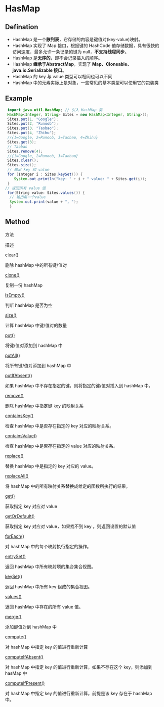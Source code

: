 # HasMap
## Defination
- HashMap 是一个**散列表**，它存储的内容是键值对(key-value)映射。
- HashMap 实现了 Map 接口，根据键的 HashCode 值存储数据，具有很快的访问速度，最多允许一条记录的键为 null，**不支持线程同步**。
- HashMap 是**无序的**，即不会记录插入的顺序。
- HashMap **继承于AbstractMap**，实现了 **Map、Cloneable、java.io.Serializable 接口**。
- HashMap 的 key 与 value 类型可以相同也可以不同
- HashMap 中的元素实际上是对象，一些常见的基本类型可以使用它的包装类

## Example
```java
 import java.util.HashMap; // 引入 HashMap 类
 HashMap<Integer, String> Sites = new HashMap<Integer, String>();
 Sites.put(1, "Google");  
 Sites.put(2, "Runoob");
 Sites.put(3, "Taobao");  
 Sites.put(4, "Zhihu");
 //{1=Google, 2=Runoob, 3=Taobao, 4=Zhihu}
 Sites.get(3);
 // Taobao
 Sites.remove(4);
 //{1=Google, 2=Runoob, 3=Taobao}
 Sites.clear();
 Sites.size();
 // 输出 key 和 value
 for (Integer i : Sites.keySet()) {  
	System.out.println("key: " + i + " value: " + Sites.get(i));  
 }  
// 返回所有 value 值  
 for(String value: Sites.values()) {  
  // 输出每一个value  
  System.out.print(value + ", ");  
  }

```
## Method
方法

描述

[clear()](https://www.runoob.com/java/java-hashmap-clear.html)

删除 hashMap 中的所有键/值对

[clone()](https://www.runoob.com/java/java-hashmap-clone.html)

复制一份 hashMap

[isEmpty()](https://www.runoob.com/java/java-hashmap-isempty.html)

判断 hashMap 是否为空

[size()](https://www.runoob.com/java/java-hashmap-size.html)

计算 hashMap 中键/值对的数量

[put()](https://www.runoob.com/java/java-hashmap-put.html)

将键/值对添加到 hashMap 中

[putAll()](https://www.runoob.com/java/java-hashmap-putall.html)

将所有键/值对添加到 hashMap 中

[putIfAbsent()](https://www.runoob.com/java/java-hashmap-putifabsent.html)

如果 hashMap 中不存在指定的键，则将指定的键/值对插入到 hashMap 中。

[remove()](https://www.runoob.com/java/java-hashmap-remove.html)

删除 hashMap 中指定键 key 的映射关系

[containsKey()](https://www.runoob.com/java/java-hashmap-containskey.html)

检查 hashMap 中是否存在指定的 key 对应的映射关系。

[containsValue()](https://www.runoob.com/java/java-hashmap-containsvalue.html)

检查 hashMap 中是否存在指定的 value 对应的映射关系。

[replace()](https://www.runoob.com/java/java-hashmap-replace.html)

替换 hashMap 中是指定的 key 对应的 value。

[replaceAll()](https://www.runoob.com/java/java-hashmap-replaceall.html)

将 hashMap 中的所有映射关系替换成给定的函数所执行的结果。

[get()](https://www.runoob.com/java/java-hashmap-get.html)

获取指定 key 对应对 value

[getOrDefault()](https://www.runoob.com/java/java-hashmap-getordefault.html)

获取指定 key 对应对 value，如果找不到 key ，则返回设置的默认值

[forEach()](https://www.runoob.com/java/java-hashmap-foreach.html)

对 hashMap 中的每个映射执行指定的操作。

[entrySet()](https://www.runoob.com/java/java-hashmap-entryset.html)

返回 hashMap 中所有映射项的集合集合视图。

[keySet](https://www.runoob.com/java/java-hashmap-keyset.html)()

返回 hashMap 中所有 key 组成的集合视图。

[values()](https://www.runoob.com/java/java-hashmap-values.html)

返回 hashMap 中存在的所有 value 值。

[merge()](https://www.runoob.com/java/java-hashmap-merge.html)

添加键值对到 hashMap 中

[compute()](https://www.runoob.com/java/java-hashmap-compute.html)

对 hashMap 中指定 key 的值进行重新计算

[computeIfAbsent()](https://www.runoob.com/java/java-hashmap-computeifabsent.html)

对 hashMap 中指定 key 的值进行重新计算，如果不存在这个 key，则添加到 hasMap 中

[computeIfPresent()](https://www.runoob.com/java/java-hashmap-computeifpresent.html)

对 hashMap 中指定 key 的值进行重新计算，前提是该 key 存在于 hashMap 中。